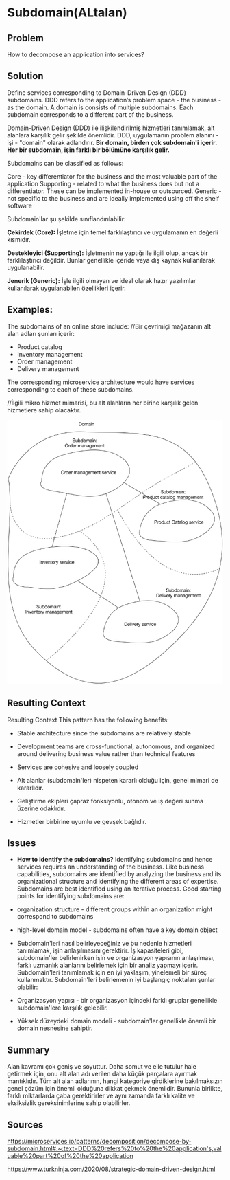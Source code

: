# Subdomain(ALtalan)

## Problem

How to decompose an application into services?

## Solution

Define services corresponding to Domain-Driven Design (DDD) subdomains. DDD refers to the application’s problem space - the business - as the domain. A domain is consists of multiple subdomains. Each subdomain corresponds to a different part of the business.

Domain-Driven Design (DDD) ile ilişkilendirilmiş hizmetleri tanımlamak, alt alanlara karşılık gelir şekilde önemlidir. DDD, uygulamanın problem alanını - işi - "domain" olarak adlandırır. **Bir domain, birden çok subdomain'i içerir. Her bir subdomain, işin farklı bir bölümüne karşılık gelir.**

Subdomains can be classified as follows:

Core - key differentiator for the business and the most valuable part of the application
Supporting - related to what the business does but not a differentiator. These can be implemented in-house or outsourced.
Generic - not specific to the business and are ideally implemented using off the shelf software

Subdomain'lar şu şekilde sınıflandırılabilir:

**Çekirdek (Core):** İşletme için temel farklılaştırıcı ve uygulamanın en değerli kısmıdır.

**Destekleyici (Supporting):** İşletmenin ne yaptığı ile ilgili olup, ancak bir farklılaştırıcı değildir. Bunlar genellikle içeride veya dış kaynak kullanılarak uygulanabilir.

**Jenerik (Generic):** İşle ilgili olmayan ve ideal olarak hazır yazılımlar kullanılarak uygulanabilen özellikleri içerir.

## Examples:


The subdomains of an online store include: //Bir çevrimiçi mağazanın alt alan adları şunları içerir:

- Product catalog
- Inventory management
- Order management
- Delivery management

The corresponding microservice architecture would have services corresponding to each of these subdomains.

//İlgili mikro hizmet mimarisi, bu alt alanların her birine karşılık gelen hizmetlere sahip olacaktır.

![image](https://github.com/ibrahimdoss/Domain-Driven-Design/blob/main/Images/decompose-by-subdomain.png)

## Resulting Context

Resulting Context
This pattern has the following benefits:

- Stable architecture since the subdomains are relatively stable
- Development teams are cross-functional, autonomous, and organized around delivering business value rather than technical features
- Services are cohesive and loosely coupled

-  Alt alanlar (subdomain'ler) nispeten kararlı olduğu için, genel mimari de kararlıdır.

- Geliştirme ekipleri çapraz fonksiyonlu, otonom ve iş değeri sunma üzerine odaklıdır.

- Hizmetler birbirine uyumlu ve gevşek bağlıdır.

## Issues

- **How to identify the subdomains?** Identifying subdomains and hence services requires an understanding of the business. Like business capabilities, subdomains are identified by analyzing the business and its organizational structure and identifying the different areas of expertise. Subdomains are best identified using an iterative process. Good starting points for identifying subdomains are:

- organization structure - different groups within an organization might correspond to subdomains

- high-level domain model - subdomains often have a key domain object


- Subdomain'leri nasıl belirleyeceğiniz ve bu nedenle hizmetleri tanımlamak, işin anlaşılmasını gerektirir. İş kapasiteleri gibi, subdomain'ler belirlenirken işin ve organizasyon yapısının anlaşılması, farklı uzmanlık alanlarını belirlemek için bir analiz yapmayı içerir. Subdomain'leri tanımlamak için en iyi yaklaşım, yinelemeli bir süreç kullanmaktır. Subdomain'leri belirlemenin iyi başlangıç noktaları şunlar olabilir:

- Organizasyon yapısı - bir organizasyon içindeki farklı gruplar genellikle subdomain'lere karşılık gelebilir.

- Yüksek düzeydeki domain modeli - subdomain'ler genellikle önemli bir domain nesnesine sahiptir.

## Summary

Alan kavramı çok geniş ve soyuttur. Daha somut ve elle tutulur hale getirmek için, onu alt alan adı verilen daha küçük parçalara ayırmak mantıklıdır. Tüm alt alan adlarının, hangi kategoriye girdiklerine bakılmaksızın genel çözüm için önemli olduğuna dikkat çekmek önemlidir. Bununla birlikte, farklı miktarlarda çaba gerektirirler ve aynı zamanda farklı kalite ve eksiksizlik gereksinimlerine sahip olabilirler.

## Sources

https://microservices.io/patterns/decomposition/decompose-by-subdomain.html#:~:text=DDD%20refers%20to%20the%20application's,valuable%20part%20of%20the%20application

https://www.turkninja.com/2020/08/strategic-domain-driven-design.html
